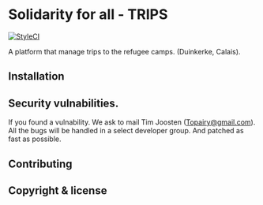 # Solidarity for all - TRIPS

[![StyleCI](https://styleci.io/repos/50099245/shield)](https://styleci.io/repos/50099245)

A platform that manage trips to the refugee camps. (Duinkerke, Calais). 

## Installation

## Security vulnabilities. 

If you found a vulnability. We ask to mail Tim Joosten (Topairy@gmail.com). 
All the bugs will be handled in a select developer group. And patched as fast as possible.

## Contributing

## Copyright & license
